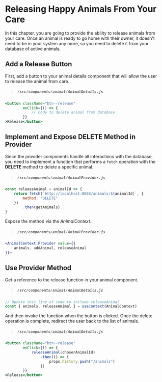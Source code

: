 # Releasing Happy Animals From Your Care

In this chapter, you are going to provide the ability to release animals from your care. Once an animal is ready to go home with their owner, it doesn't need to be in your system any more, so you need to delete it from your database of active animals.

## Add a Release Button

First, add a button to your animal details component that will allow the user to release the animal from care.

> ##### `/src/components/animal/AnimalDetails.js`

```jsx
<button className="btn--release"
        onClick={() => {
            // Code to delete animal from database
        }}
>Release</button>
```

## Implement and Expose DELETE Method in Provider

Since the provider components handle all interactions with the database, you need to implement a function that performs a `fetch` operation with the **DELETE** method to delete a specific animal.

> ##### `/src/components/animal/AnimalProvider.js`

```js
const releaseAnimal = animalId => {
    return fetch(`http://localhost:8088/animals/${animalId}`, {
        method: "DELETE"
    })
        .then(getAnimals)
}
```

Expose the method via the _AnimalContext_.

> ##### `/src/components/animal/AnimalProvider.js`

```jsx
<AnimalContext.Provider value={{
    animals, addAnimal, releaseAnimal
}}>
```


## Use Provider Method

Get a reference to the release function in your animal component.

> ##### `/src/components/animal/AnimalDetails.js`

```js
// Update this line of code to include releaseAnimal
const { animals, releaseAnimal } = useContext(AnimalContext)
```

And then invoke the function when the button is clicked. Once the delete operation is complete, redirect the user back to the list of animals.

> ##### `/src/components/animal/AnimalDetails.js`

```jsx
<button className="btn--release"
        onClick={() => {
            releaseAnimal(chosenAnimalId)
                .then(() => {
                    props.history.push("/animals")
                })
        }}
>Release</button>
```